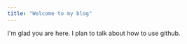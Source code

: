 ```yaml
---
title: "Welcome to my blog"
---
```


I'm glad you are here. I plan to talk about how to use github.
